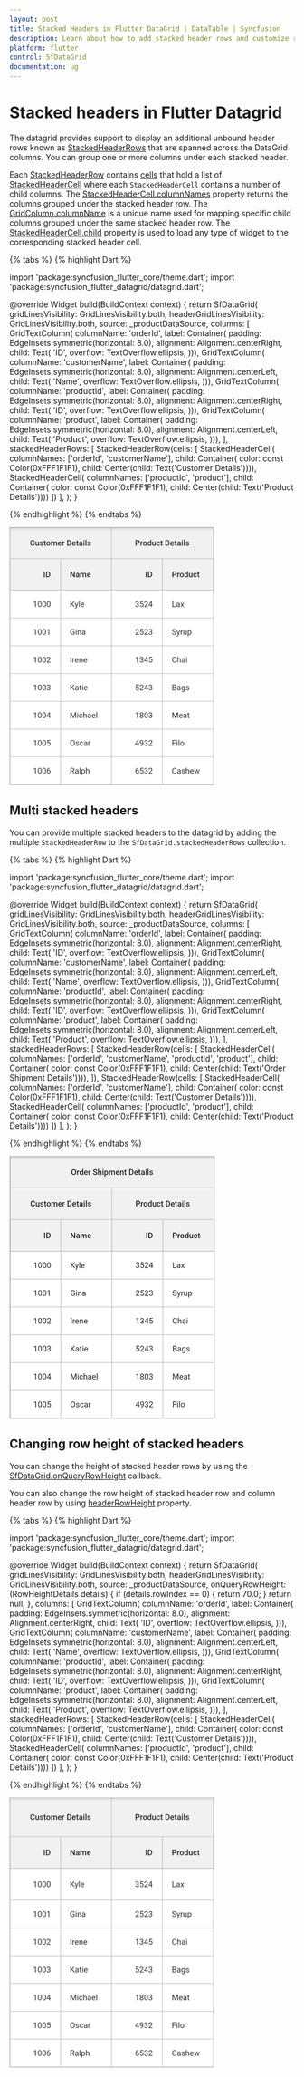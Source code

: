 ```yaml
---
layout: post
title: Stacked Headers in Flutter DataGrid | DataTable | Syncfusion
description: Learn about how to add stacked header rows and customize row height of stacked header rows in Syncfusion Flutter DataGrid.
platform: flutter
control: SfDataGrid
documentation: ug
---
```


# Stacked headers in Flutter Datagrid

The datagrid provides support to display an additional unbound header rows known as [StackedHeaderRows](https://pub.dev/documentation/syncfusion_flutter_datagrid/latest/datagrid/SfDataGrid/stackedHeaderRows.html) that are spanned across the DataGrid columns. You can group one or more columns under each stacked header.

Each [StackedHeaderRow](https://pub.dev/documentation/syncfusion_flutter_datagrid/latest/datagrid/StackedHeaderRow-class.html) contains [cells](https://pub.dev/documentation/syncfusion_flutter_datagrid/latest/datagrid/StackedHeaderRow/cells.html) that hold a list of [StackedHeaderCell](https://pub.dev/documentation/syncfusion_flutter_datagrid/latest/datagrid/StackedHeaderCell-class.html) where each `StackedHeaderCell` contains a number of child columns. The [StackedHeaderCell.columnNames](https://pub.dev/documentation/syncfusion_flutter_datagrid/latest/datagrid/StackedHeaderCell/columnNames.html) property returns the columns grouped under the stacked header row. The [GridColumn.columnName]() is a unique name used for mapping specific child columns grouped under the same stacked header row. The [StackedHeaderCell.child](https://pub.dev/documentation/syncfusion_flutter_datagrid/latest/datagrid/StackedHeaderCell/child.html) property is used to load any type of widget to the corresponding stacked header cell.

{% tabs %}
{% highlight Dart %} 

import 'package:syncfusion_flutter_core/theme.dart';
import 'package:syncfusion_flutter_datagrid/datagrid.dart';

@override
Widget build(BuildContext context) {
  return SfDataGrid(
    gridLinesVisibility: GridLinesVisibility.both,
    headerGridLinesVisibility: GridLinesVisibility.both,
    source: _productDataSource,
    columns: <GridColumn>[
      GridTextColumn(
        columnName: 'orderId',
        label: Container(
          padding: EdgeInsets.symmetric(horizontal: 8.0),
          alignment: Alignment.centerRight,
          child: Text(
            'ID',
            overflow: TextOverflow.ellipsis,
          ))),
      GridTextColumn(
        columnName: 'customerName',
        label: Container(
          padding: EdgeInsets.symmetric(horizontal: 8.0),
          alignment: Alignment.centerLeft,
          child: Text(
            'Name',
            overflow: TextOverflow.ellipsis,
          ))),
      GridTextColumn(
        columnName: 'productId',
        label: Container(
          padding: EdgeInsets.symmetric(horizontal: 8.0),
          alignment: Alignment.centerRight,
          child: Text(
            'ID',
            overflow: TextOverflow.ellipsis,
          ))),
      GridTextColumn(
        columnName: 'product',
        label: Container(
          padding: EdgeInsets.symmetric(horizontal: 8.0),
          alignment: Alignment.centerLeft,
          child: Text(
            'Product',
            overflow: TextOverflow.ellipsis,
          ))),
    ],
    stackedHeaderRows: <StackedHeaderRow>[
      StackedHeaderRow(cells: [
        StackedHeaderCell(
            columnNames: ['orderId', 'customerName'],
            child: Container(
                color: const Color(0xFFF1F1F1),
                child: Center(child: Text('Customer Details')))),
        StackedHeaderCell(
            columnNames: ['productId', 'product'],
            child: Container(
                color: const Color(0xFFF1F1F1),
                child: Center(child: Text('Product Details'))))
      ])
    ],
  );
}

{% endhighlight %}
{% endtabs %}

![flutter datagrid shows stacked headers](images/stacked-headers/flutter-stacked-headers.png)

## Multi stacked headers

You can provide multiple stacked headers to the datagrid by adding the multiple `StackedHeaderRow` to the `SfDataGrid.stackedHeaderRows` collection.

{% tabs %}
{% highlight Dart %} 

import 'package:syncfusion_flutter_core/theme.dart';
import 'package:syncfusion_flutter_datagrid/datagrid.dart';

@override
Widget build(BuildContext context) {
  return SfDataGrid(
    gridLinesVisibility: GridLinesVisibility.both,
    headerGridLinesVisibility: GridLinesVisibility.both,
    source: _productDataSource,
    columns: <GridColumn>[
      GridTextColumn(
        columnName: 'orderId',
        label: Container(
          padding: EdgeInsets.symmetric(horizontal: 8.0),
          alignment: Alignment.centerRight,
          child: Text(
            'ID',
            overflow: TextOverflow.ellipsis,
          ))),
      GridTextColumn(
        columnName: 'customerName',
        label: Container(
          padding: EdgeInsets.symmetric(horizontal: 8.0),
          alignment: Alignment.centerLeft,
          child: Text(
            'Name',
            overflow: TextOverflow.ellipsis,
          ))),
      GridTextColumn(
        columnName: 'productId',
        label: Container(
          padding: EdgeInsets.symmetric(horizontal: 8.0),
          alignment: Alignment.centerRight,
          child: Text(
            'ID',
            overflow: TextOverflow.ellipsis,
          ))),
      GridTextColumn(
        columnName: 'product',
        label: Container(
          padding: EdgeInsets.symmetric(horizontal: 8.0),
          alignment: Alignment.centerLeft,
          child: Text(
            'Product',
            overflow: TextOverflow.ellipsis,
          ))),
    ],
    stackedHeaderRows: <StackedHeaderRow>[
      StackedHeaderRow(cells: [
        StackedHeaderCell(
            columnNames: ['orderId', 'customerName', 'productId', 'product'],
            child: Container(
                color: const Color(0xFFF1F1F1),
                child: Center(child: Text('Order Shipment Details')))),
      ]),
      StackedHeaderRow(cells: [
        StackedHeaderCell(
            columnNames: ['orderId', 'customerName'],
            child: Container(
                color: const Color(0xFFF1F1F1),
                child: Center(child: Text('Customer Details')))),
        StackedHeaderCell(
            columnNames: ['productId', 'product'],
            child: Container(
                color: const Color(0xFFF1F1F1),
                child: Center(child: Text('Product Details'))))
      ])
    ],
  );
}

{% endhighlight %}
{% endtabs %}

![flutter datagrid shows multi stacked headers](images/stacked-headers/flutter-multi-stacked-headers.png)

## Changing row height of stacked headers

You can change the height of stacked header rows by using the [SfDataGrid.onQueryRowHeight](https://pub.dev/documentation/syncfusion_flutter_datagrid/latest/datagrid/SfDataGrid/onQueryRowHeight.html) callback.

You can also change the row height of stacked header row and column header row by using [headerRowHeight](https://pub.dev/documentation/syncfusion_flutter_datagrid/latest/datagrid/SfDataGrid/headerRowHeight.html) property.

{% tabs %}
{% highlight Dart %} 

import 'package:syncfusion_flutter_core/theme.dart';
import 'package:syncfusion_flutter_datagrid/datagrid.dart';

@override
Widget build(BuildContext context) {
  return SfDataGrid(
    gridLinesVisibility: GridLinesVisibility.both,
    headerGridLinesVisibility: GridLinesVisibility.both,
    source: _productDataSource,
    onQueryRowHeight: (RowHeightDetails details) {
      if (details.rowIndex == 0) {
        return 70.0;
      }
      return null;
    },
    columns: <GridColumn>[
      GridTextColumn(
        columnName: 'orderId',
        label: Container(
          padding: EdgeInsets.symmetric(horizontal: 8.0),
          alignment: Alignment.centerRight,
          child: Text(
            'ID',
            overflow: TextOverflow.ellipsis,
          ))),
      GridTextColumn(
        columnName: 'customerName',
        label: Container(
          padding: EdgeInsets.symmetric(horizontal: 8.0),
          alignment: Alignment.centerLeft,
          child: Text(
            'Name',
            overflow: TextOverflow.ellipsis,
          ))),
      GridTextColumn(
        columnName: 'productId',
        label: Container(
          padding: EdgeInsets.symmetric(horizontal: 8.0),
          alignment: Alignment.centerRight,
          child: Text(
            'ID',
            overflow: TextOverflow.ellipsis,
          ))),
      GridTextColumn(
        columnName: 'product',
        label: Container(
          padding: EdgeInsets.symmetric(horizontal: 8.0),
          alignment: Alignment.centerLeft,
          child: Text(
            'Product',
            overflow: TextOverflow.ellipsis,
          ))),
    ],
    stackedHeaderRows: <StackedHeaderRow>[
      StackedHeaderRow(cells: [
        StackedHeaderCell(
            columnNames: ['orderId', 'customerName'],
            child: Container(
                color: const Color(0xFFF1F1F1),
                child: Center(child: Text('Customer Details')))),
        StackedHeaderCell(
            columnNames: ['productId', 'product'],
            child: Container(
                color: const Color(0xFFF1F1F1),
                child: Center(child: Text('Product Details'))))
      ])
    ],
  );
}

{% endhighlight %}
{% endtabs %}

![flutter datagrid shows customization of stacked header row heights](images/stacked-headers/flutter-stacked-header-row-height.png)